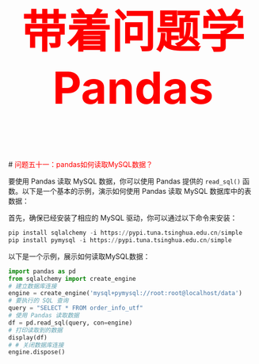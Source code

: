 



<p style="font-size: 90px;font-weight: bold;text-align: center;color: red;">带着问题学Pandas</p>
# <font color='red'>问题五十一：pandas如何读取MySQL数据？</font>

要使用 Pandas 读取 MySQL 数据，你可以使用 Pandas 提供的 `read_sql()` 函数。以下是一个基本的示例，演示如何使用 Pandas 读取 MySQL 数据库中的表数据：

首先，确保已经安装了相应的 MySQL 驱动，你可以通过以下命令来安装：

```python
pip install sqlalchemy -i https://pypi.tuna.tsinghua.edu.cn/simple
pip install pymysql -i https://pypi.tuna.tsinghua.edu.cn/simple
```

以下是一个示例，展示如何读取MySQL数据：

```python
import pandas as pd
from sqlalchemy import create_engine
# 建立数据库连接
engine = create_engine('mysql+pymysql://root:root@localhost/data')
# 要执行的 SQL 查询
query = "SELECT * FROM order_info_utf"
# 使用 Pandas 读取数据
df = pd.read_sql(query, con=engine)
# 打印读取到的数据
display(df)
# # 关闭数据库连接
engine.dispose()
```



